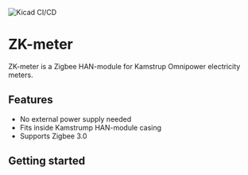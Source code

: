 ![Kicad CI/CD](https://github.com/Andreasdahlberg/zkmeter/actions/workflows/kibot.yml/badge.svg)


# ZK-meter

ZK-meter is a Zigbee HAN-module for Kamstrup Omnipower electricity meters.

## Features

 * No external power supply needed
 * Fits inside Kamstrump HAN-module casing
 * Supports Zigbee 3.0

## Getting started
